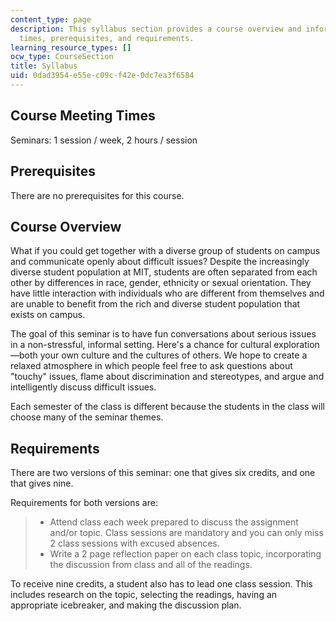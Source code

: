```yaml
---
content_type: page
description: This syllabus section provides a course overview and information on meeting
  times, prerequisites, and requirements.
learning_resource_types: []
ocw_type: CourseSection
title: Syllabus
uid: 0dad3954-e55e-c09c-f42e-0dc7ea3f6584
---
```


Course Meeting Times
--------------------

Seminars: 1 session / week, 2 hours / session

Prerequisites
-------------

There are no prerequisites for this course.

Course Overview
---------------

What if you could get together with a diverse group of students on campus and communicate openly about difficult issues? Despite the increasingly diverse student population at MIT, students are often separated from each other by differences in race, gender, ethnicity or sexual orientation. They have little interaction with individuals who are different from themselves and are unable to benefit from the rich and diverse student population that exists on campus.

The goal of this seminar is to have fun conversations about serious issues in a non-stressful, informal setting. Here's a chance for cultural exploration—both your own culture and the cultures of others. We hope to create a relaxed atmosphere in which people feel free to ask questions about "touchy" issues, flame about discrimination and stereotypes, and argue and intelligently discuss difficult issues.

Each semester of the class is different because the students in the class will choose many of the seminar themes.

Requirements
------------

There are two versions of this seminar: one that gives six credits, and one that gives nine.

Requirements for both versions are:

> *   Attend class each week prepared to discuss the assignment and/or topic. Class sessions are mandatory and you can only miss 2 class sessions with excused absences.
> *   Write a 2 page reflection paper on each class topic, incorporating the discussion from class and all of the readings.

To receive nine credits, a student also has to lead one class session. This includes research on the topic, selecting the readings, having an appropriate icebreaker, and making the discussion plan.